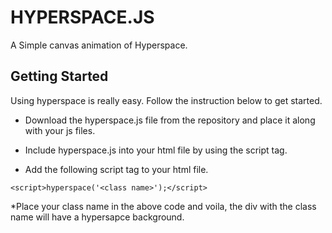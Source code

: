 # HYPERSPACE.JS

A Simple canvas animation of Hyperspace.

## Getting Started

Using hyperspace is really easy. Follow the instruction below to get started.

* Download the hyperspace.js file from the repository and place it along with your js files.

* Include hyperspace.js into your html file by  using the script tag.

* Add the following script tag to your html file.

```
<script>hyperspace('<class name>');</script>
```

*Place your class name in the above code and voila, the div with the class name will have a hypersapce background.
